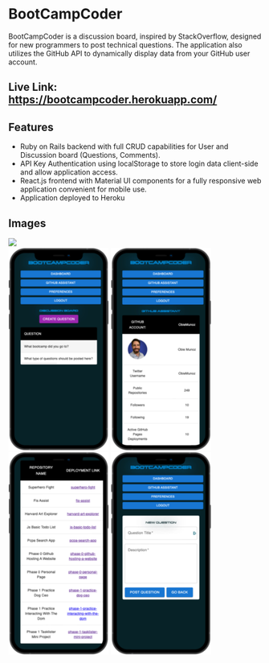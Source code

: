 # BootCampCoder
BootCampCoder is a discussion board, inspired by StackOverflow, designed for new programmers to post technical questions. The application also utilizes the GitHub API to dynamically display data from your GitHub user account.

## Live Link: https://bootcampcoder.herokuapp.com/

## Features
- Ruby on Rails backend with full CRUD capabilities for User and Discussion board (Questions, Comments).
- API Key Authentication using localStorage to store login data client-side and allow application access.
- React.js frontend with Material UI components for a fully responsive web application convenient for mobile use.
- Application deployed to Heroku

## Images
<img src="https://github.com/ObieMunoz/BootCampCoder/blob/main/assets/bcc-main.jpeg" width="800"/>
<div>
  <img src="https://github.com/ObieMunoz/BootCampCoder/blob/main/assets/bcc-discussion-board.png" width="200" />
<a href="#"><img src="https://github.com/ObieMunoz/BootCampCoder/blob/main/assets/bcc-github-info.png" width="200" /></a>
<a href="#"><img src="https://github.com/ObieMunoz/BootCampCoder/blob/main/assets/bcc-github-deployments.png" width="200" /></a>
<a href="#"><img src="https://github.com/ObieMunoz/BootCampCoder/blob/main/assets/bcc-new-question.png" width="200" /></a>
</div>
